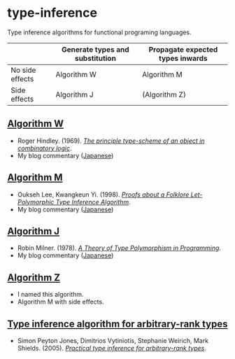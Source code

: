 # type-inference

Type inference algorithms for functional programing languages.

|                 | Generate types and substitution | Propagate expected types inwards |
| --------------- | ------------------------------- | -------------------------------- |
| No side effects | Algorithm W                     | Algorithm M                      |
| Side effects    | Algorithm J                     | (Algorithm Z)                    |

## [Algorithm W](https://github.com/ksrky/type-inference/tree/master/src/algorithmW)

- Roger Hindley. (1969). [_The principle type-scheme of an object in combinatory logic_](https://www.ams.org/journals/tran/1969-146-00/S0002-9947-1969-0253905-6/home.html).
- My blog commentary ([Japanese](https://zenn.dev/ksrk/articles/5e4a6858c43d6f))

## [Algorithm M](https://github.com/ksrky/type-inference/tree/master/src/algorithmM)

- Oukseh Lee, Kwangkeun Yi. (1998). [_Proofs about a Folklore Let-Polymorphic Type Inference Algorithm_](https://dl.acm.org/doi/10.1145/291891.291892).
- My blog commentary ([Japanese](https://zenn.dev/ksrk/articles/58c773163463d6))

## [Algorithm J](https://github.com/ksrky/type-inference/tree/master/src/algorithmJ)

- Robin Milner. (1978). [_A Theory of Type Polymorphism in Programming_](https://www.research.ed.ac.uk/en/publications/a-theory-of-type-polymorphism-in-programming).
- My blog commentary ([Japanese](https://zenn.dev/ksrk/articles/524444586ae23d))

## [Algorithm Z](https://github.com/ksrky/type-inference/tree/master/src/algorithmZ)

- I named this algorithm.
- Algorithm M with side effects.

## [Type inference algorithm for arbitrary-rank types](https://github.com/ksrky/type-inference/tree/master/src/arbitrary-rank)

- Simon Peyton Jones, Dimitrios Vytiniotis, Stephanie Weirich, Mark Shields. (2005). [_Practical type inference for arbitrary-rank types_](https://www.microsoft.com/en-us/research/publication/practical-type-inference-for-arbitrary-rank-types/).
